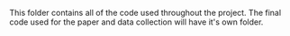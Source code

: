 This folder contains all of the code used throughout the project. 
The final code used for the paper and data collection will have it's own folder.
